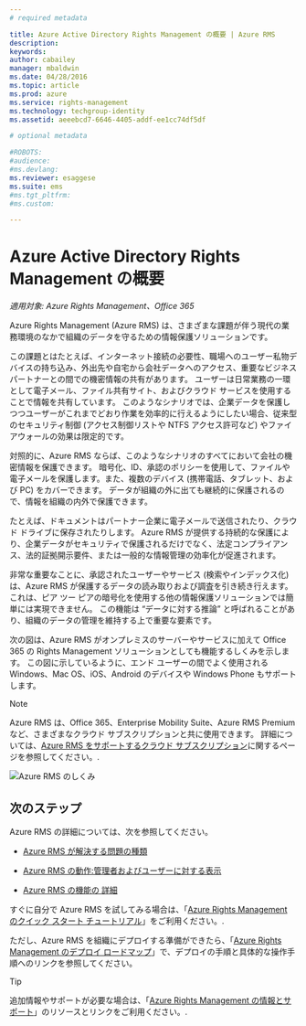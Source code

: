 ```yaml
---
# required metadata

title: Azure Active Directory Rights Management の概要 | Azure RMS
description:
keywords:
author: cabailey
manager: mbaldwin
ms.date: 04/28/2016
ms.topic: article
ms.prod: azure
ms.service: rights-management
ms.technology: techgroup-identity
ms.assetid: aeeebcd7-6646-4405-addf-ee1cc74df5df

# optional metadata

#ROBOTS:
#audience:
#ms.devlang:
ms.reviewer: esaggese
ms.suite: ems
#ms.tgt_pltfrm:
#ms.custom:

---
```


# Azure Active Directory Rights Management の概要

*適用対象: Azure Rights Management、Office 365*


Azure Rights Management (Azure RMS) は、さまざまな課題が伴う現代の業務環境のなかで組織のデータを守るための情報保護ソリューションです。

この課題とはたとえば、インターネット接続の必要性、職場へのユーザー私物デバイスの持ち込み、外出先や自宅から会社データへのアクセス、重要なビジネス パートナーとの間での機密情報の共有があります。 ユーザーは日常業務の一環として電子メール、ファイル共有サイト、およびクラウド サービスを使用することで情報を共有しています。 このようなシナリオでは、企業データを保護しつつユーザーがこれまでどおり作業を効率的に行えるようにしたい場合、従来型のセキュリティ制御 (アクセス制御リストや NTFS アクセス許可など) やファイアウォールの効果は限定的です。

対照的に、Azure RMS ならば、このようなシナリオのすべてにおいて会社の機密情報を保護できます。 暗号化、ID、承認のポリシーを使用して、ファイルや電子メールを保護します。また、複数のデバイス (携帯電話、タブレット、および PC) をカバーできます。 データが組織の外に出ても継続的に保護されるので、情報を組織の内外で保護できます。

たとえば、ドキュメントはパートナー企業に電子メールで送信されたり、クラウド ドライブに保存されたりします。 Azure RMS が提供する持続的な保護により、企業データがセキュリティで保護されるだけでなく、法定コンプライアンス、法的証拠開示要件、または一般的な情報管理の効率化が促進されます。

非常な重要なことに、承認されたユーザーやサービス (検索やインデックス化) は、Azure RMS が保護するデータの読み取りおよび調査を引き続き行えます。これは、ピア ツー ピアの暗号化を使用する他の情報保護ソリューションでは簡単には実現できません。 この機能は “データに対する推論” と呼ばれることがあり、組織のデータの管理を維持する上で重要な要素です。

次の図は、Azure RMS がオンプレミスのサーバーやサービスに加えて Office 365 の Rights Management ソリューションとしても機能するしくみを示します。 この図に示しているように、エンド ユーザーの間でよく使用される Windows、Mac OS、iOS、Android のデバイスや Windows Phone もサポートします。

> [!NOTE]
Azure RMS は、Office 365、Enterprise Mobility Suite、Azure RMS Premium など、さまざまなクラウド サブスクリプションと共に使用できます。 詳細については、[Azure RMS をサポートするクラウド サブスクリプション](../get-started/requirements-subscriptions.md)に関するページを参照してください。.

![Azure RMS のしくみ](../media/AzRMS_elements.png)

## 次のステップ

Azure RMS の詳細については、次を参照してください。

-   [Azure RMS が解決する問題の種類](azure-rms-problems-it-solves.md)

-   [Azure RMS の動作:管理者およびユーザーに対する表示](what-admins-users-see.md)

-   [Azure RMS の機能の 詳細](how-does-it-work.md)



すぐに自分で Azure RMS を試してみる場合は、「[Azure Rights Management のクイック スタート チュートリアル](../get-started/quick-start-tutorial.md)」をご利用ください。.

ただし、Azure RMS を組織にデプロイする準備ができたら、「[Azure Rights Management のデプロイ ロードマップ](../plan-design/deployment-roadmap.md)」で、デプロイの手順と具体的な操作手順へのリンクを参照してください。

> [!TIP]
> 追加情報やサポートが必要な場合は、「[Azure Rights Management の情報とサポート](../get-started/information-support.md)」のリソースとリンクをご利用ください。.


<!--HONumber=May16_HO1-->


